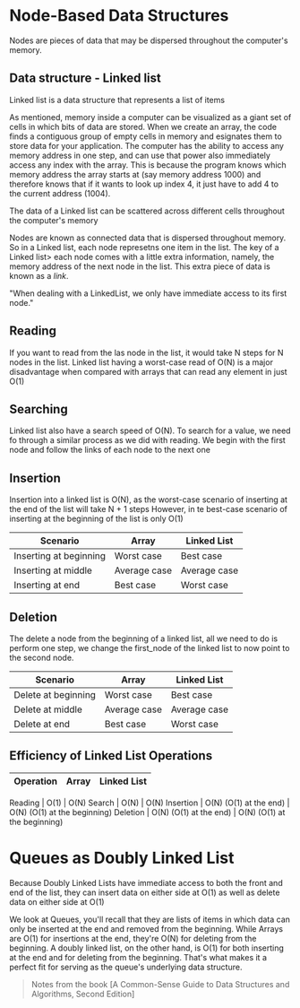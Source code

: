 # Node-Based Data Structures

Nodes are pieces of data that may be dispersed throughout the computer's memory.

## Data structure - Linked list

Linked list is a data structure that represents a list of items

As mentioned, memory inside a computer can be visualized as a giant set of cells in which bits of data are stored.
When we create an array, the code finds a contiguous group of empty cells in memory and esignates them to store data for your application.
The computer has the ability to access any memory address in one step, and can use that power also immediately access any index with the array.
This is because the program knows which memory address the array starts at (say memory address 1000) and therefore knows that if it wants to look up index 4, it just have to add 4 to the current address (1004).

The data of a Linked list can be scattered across different cells throughout the computer's memory

Nodes are known as connected data that is dispersed throughout memory.
So in a Linked list, each node represetns one item in the list.
The key of a Linked list> each node comes with a little extra information, namely, the memory address of the next node in the list.
This extra piece of data is known as a _link_.

"When dealing with a LinkedList, we only have immediate access to its first node."

## Reading

If you want to read from the las node in the list, it would take N steps for N nodes in the list.
Linked list having a worst-case read of O(N) is a major disadvantage when compared with arrays that can read any element in just O(1)

## Searching

Linked list also have a search speed of O(N). To search for a value, we need fo through a similar process as we did with reading.
We begin with the first node and follow the links of each node to the next one

## Insertion

Insertion into a linked list is O(N), as the worst-case scenario of inserting at the end of the list will take N + 1 steps
However, in te best-case scenario of inserting at the beginning of the list is only O(1)

| Scenario               | Array        | Linked List  |
| ---------------------- | ------------ | ------------ |
| Inserting at beginning | Worst case   | Best case    |
| Inserting at middle    | Average case | Average case |
| Inserting at end       | Best case    | Worst case   |

## Deletion

The delete a node from the beginning of a linked list, all we need to do is perform one step,
we change the first_node of the linked list to now point to the second node.

| Scenario            | Array        | Linked List  |
| ------------------- | ------------ | ------------ |
| Delete at beginning | Worst case   | Best case    |
| Delete at middle    | Average case | Average case |
| Delete at end       | Best case    | Worst case   |

## Efficiency of Linked List Operations

| Operation | Array | Linked List |
| --------- | ----- | ----------- |

Reading | O(1) | O(N)
Search | O(N) | O(N)
Insertion | O(N) (O(1) at the end) | O(N) (O(1) at the beginning)
Deletion | O(N) (O(1) at the end) | O(N) (O(1) at the beginning)

# Queues as Doubly Linked List

Because Doubly Linked Lists have immediate access to both the front and end of the list,
they can insert data on either side at O(1) as well as delete data on either side at O(1)

We look at Queues, you'll recall that they are lists of items in which data can only be inserted at the end and removed from the beginning.
While Arrays are O(1) for insertions at the end, they're O(N) for deleting from the beginning.
A doubly linked list, on the other hand, is O(1) for both inserting at the end and for deleting from the beginning.
That's what makes it a perfect fit for serving as the queue's underlying data structure.

> Notes from the book [A Common-Sense Guide to Data Structures and Algorithms, Second Edition]
